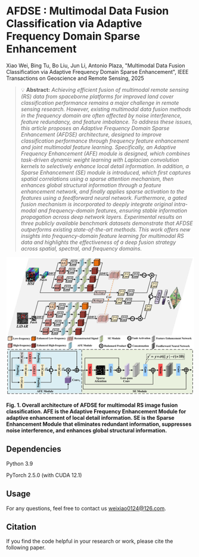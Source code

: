 # AFDSE : Multimodal Data Fusion Classification via Adaptive Frequency Domain Sparse Enhancement 

Xiao Wei, Bing Tu, Bo Liu, Jun Li, Antonio Plaza, "Multimodal Data Fusion Classification via Adaptive Frequency Domain Sparse Enhancement", IEEE Transactions on Geoscience and Remote Sensing, 2025


> 💡 **Abstract:**  *Achieving efficient fusion of multimodal remote sensing (RS) data from spaceborne platforms for improved land cover classification performance remains a major challenge in remote sensing research. However, existing multimodal data fusion methods in the frequency domain are often affected by noise interference, feature redundancy, and feature imbalance. To address these issues, this article proposes an Adaptive Frequency Domain Sparse Enhancement (AFDSE) architecture, designed to improve classification performance through frequency feature enhancement and joint multimodal feature learning. Specifically, an Adaptive Frequency Enhancement (AFE) module is designed, which combines task-driven dynamic weight learning with Laplacian convolution kernels to selectively enhance local detail information. In addition, a Sparse Enhancement (SE) module is introduced, which first captures spatial correlations using a sparse attention mechanism, then enhances global structural information through a feature enhancement network, and finally applies sparse activation to the features using a feedforward neural network. Furthermore, a gated fusion mechanism is incorporated to deeply integrate original intra-modal and frequency-domain features, ensuring stable information propagation across deep network layers. Experimental results on three publicly available benchmark datasets demonstrate that AFDSE outperforms existing state-of-the-art methods. This work offers new insights into frequency-domain feature learning for multimodal RS data and highlights the effectiveness of a deep fusion strategy across spatial, spectral, and frequency domains.*

![AFDSE Architecture diagram](./figs/Architecture_diagram.jpg)


**Fig. 1. Overall architecture of AFDSE for multimodal RS image fusion classification. AFE is the Adaptive Frequency Enhancement Module for adaptive enhancement of local detail information. SE is the Sparse Enhancement Module that eliminates redundant information, suppresses noise interference, and enhances global structural information.** 


## Dependencies

Python 3.9

PyTorch 2.5.0 (with CUDA 12.1)

## Usage
For any questions, feel free to contact us  [weixiao0124@126.com](mailto:weixiao0124@126.com).

## Citation
If you find the code helpful in your research or work, please cite the following paper.

